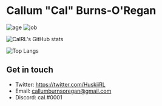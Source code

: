 # Callum "Cal" Burns-O'Regan
![age](https://img.shields.io/badge/Age-16yo-informational)
![job](https://img.shields.io/badge/Working%20as-High%20Schooler-informational)

![CalRL's GitHub stats](https://github-readme-stats.vercel.app/api?username=CalRL&count_private=true)

![Top Langs](https://github-readme-stats.vercel.app/api/top-langs/?username=CalRL&layout=compact&count_private=true)

## Get in touch
- Twitter: https://twitter.com/HuskiiRL
- Email: callumburnsoregan@gmail.com
- Discord: cal.#0001
